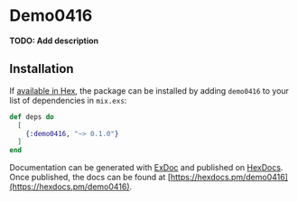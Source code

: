 # Demo0416

**TODO: Add description**

## Installation

If [available in Hex](https://hex.pm/docs/publish), the package can be installed
by adding `demo0416` to your list of dependencies in `mix.exs`:

```elixir
def deps do
  [
    {:demo0416, "~> 0.1.0"}
  ]
end
```

Documentation can be generated with [ExDoc](https://github.com/elixir-lang/ex_doc)
and published on [HexDocs](https://hexdocs.pm). Once published, the docs can
be found at [https://hexdocs.pm/demo0416](https://hexdocs.pm/demo0416).

